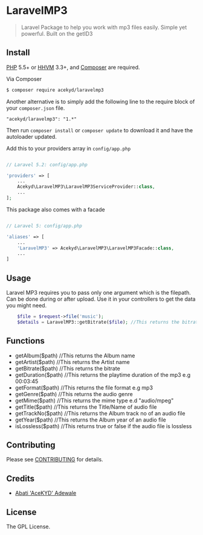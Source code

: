 # LaravelMP3

> Laravel Package to help you work with mp3 files easily. Simple yet powerful. Built on the getID3

## Install

[PHP](https://php.net) 5.5+ or [HHVM](http://hhvm.com) 3.3+, and [Composer](https://getcomposer.org) are required.

Via Composer

``` bash
$ composer require acekyd/laravelmp3
```

Another alternative is to simply add the following line to the require block of your `composer.json` file.

```
"acekyd/laravelmp3": "1.*"
```

Then run `composer install` or `composer update` to download it and have the autoloader updated.

Add this to your providers array in `config/app.php`

```php

// Laravel 5.2: config/app.php

'providers' => [
    ...
    Acekyd\LaravelMP3\LaravelMP3ServiceProvider::class,
    ...
];
```

This package also comes with a facade

```php

// Laravel 5: config/app.php

'aliases' => [
    ...
    'LaravelMP3' => Acekyd\LaravelMP3\LaravelMP3Facade::class,
    ...
]
```

## Usage

Laravel MP3 requires you to pass only one argument which is the filepath. Can be done during or after upload.
Use it in your controllers to get the data you might need.

``` php
	$file = $request->file('music');
	$details = LaravelMP3::getBitrate($file); //This returns the bitrate of the music file

```

## Functions
* getAlbum($path)		//This returns the Album name
* getArtist($path)		//This returns the Artist name
* getBitrate($path) 	//This returns the bitrate
* getDuration($path)	//This returns the playtime duration of the mp3 e.g 00:03:45
* getFormat($path)		//This returns the file format e.g mp3
* getGenre($path)		//This returns the audio genre
* getMime($path)		//This returns the mime type e.d "audio/mpeg"
* getTitle($path)		//This returns the Title/Name of audio file
* getTrackNo($path)		//This returns the Album track no of an audio file
* getYear($path)		//This returns the Album year of an audio file
* isLossless($path)		//This returns true or false if the audio file is lossless

## Contributing

Please see [CONTRIBUTING](CONTRIBUTING.md) for details.

## Credits

- [Abati 'AceKYD' Adewale](https://twitter.com/ace_kyd)

## License

The GPL License.